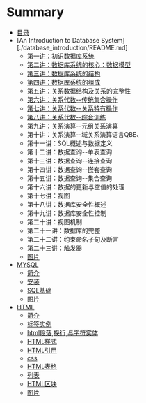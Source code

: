 # Summary

* [目录](README.md)
* [An Introduction to Database System][./database_introduction/README.md]
    * [第一讲：初识数据库系统](./database_introduction/10001.md)
    * [第二讲：数据库系统的核心：数据模型](./database_introduction/10002.md)
    * [第三讲：数据库系统的结构](./database_introduction/10003.md)
    * [第四讲：数据库系统的组成](./database_introduction/10004.md)
    * [第五讲：关系数据结构及关系的完整性](./database_introduction/10005.md)
    * [第六讲：关系代数--传统集合操作](./database_introduction/10006.md)
    * [第七讲：关系代数--关系特有操作](./database_introduction/10007.md)
    * [第八讲：关系代数--综合训练](./10008.md)
    * 第九讲：关系演算--元组关系演算
    * 第十讲：关系演算--域关系演算语言QBE、
    * 第十一讲：SQL概述与数据定义
    * 第十二讲：数据查询--单表查询
    * 第十三讲：数据查询--连接查询
    * 第十四讲：数据查询--嵌套查询
    * 第十五讲：数据查询--集合查询
    * 第十六讲：数据的更新与空值的处理
    * 第十七讲：视图
    * 第十八讲：数据库安全性概述
    * 第十九讲：数据库安全性控制
    * 第二十讲：视图机制
    * 第二十一讲：数据库的完整
    * 第二十二讲：约束命名子句及断言
    * 第二十三讲：触发器
    * [图片](./database_introduction/pictures/README.md)
* [MYSQL](./MYSQL/README.md)
    * [简介](./MYSQL/10001.md)
    * [安装](./MYSQL/10002.md)
    * [SQL基础](./MYSQL/10003.md)
    * [图片](./MYSQL/pictures/README.md)
* [HTML](./HTML/README.md)
    * [简介](./HTML/10001.md)
    * [标签实例](./HTML/10002.md)
    * [html段落,换行,与字符实体](./HTML/10003.md)
    * [HTML样式](./10004.md)
    * [HTML引用](./10005.md)
    * [css](./10006.md)
    * [HTML表格](10007.md)
    * [列表](./10008.md)
    * [HTML区块](./10009.md)
    * [图片](./HTML/README.md)


